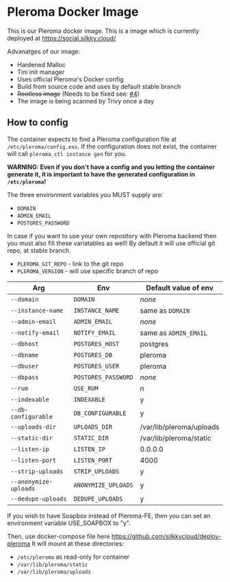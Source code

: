 # Pleroma Docker Image

This is our Pleroma docker image. This is a image which is currently deployed at https://social.silkky.cloud/

Advanatges of our image:
- Hardened Malloc
- Tini init manager
- Uses official Pleroma's Docker config
- Build from source code and uses by default stable branch
- ~~Rootless image~~ (Needs to be fixed see: [#4](https://github.com/silkkycloud/docker-pleroma/issues/4))
- The image is being scanned by Trivy once a day

## How to config

The container expects to find a Pleroma configuration file at `/etc/pleroma/config.exs`. If the configuration does not exist, the container will call `pleroma_ctl instance gen` for you. 

**WARNING: Even if you don't have a config and you letting the container generate it, it is important to have the generated configuration in `/etc/pleroma`!**

The three environment variables you MUST supply are:

- `DOMAIN`
- `ADMIN_EMAIL`
- `POSTGRES_PASSWORD`

In case if you want to use your own repository with Pleroma backend then you must also fill these variatables as well!
By default it will use official git repo, at stable branch.

- `PLEROMA_GIT_REPO` - link to the git repo
- `PLEROMA_VERSION` - will use specific branch of repo

| Arg | Env | Default value of env |
| -------- | ------------------- | ------------- |
| `--domain` | `DOMAIN` | _none_ |
| `--instance-name` | `INSTANCE_NAME` | same as `DOMAIN` |
|  `--admin-email` | `ADMIN_EMAIL` | _none_ |
| `--notify-email` | `NOTIFY_EMAIL` | same as `ADMIN_EMAIL` |
| `--dbhost` | `POSTGRES_HOST` | postgres  |
| `--dbname` | `POSTGRES_DB` | pleroma  |
| `--dbuser` | `POSTGRES_USER` | pleroma  |
| `--dbpass` | `POSTGRES_PASSWORD` | _none_ |
| `--rum` | `USE_RUM` | n |
| `--indexable` | `INDEXABLE` | y  |
| `--db-configurable` | `DB_CONFIGURABLE` | y  |
| `--uploads-dir` | `UPLOADS_DIR` | /var/lib/pleroma/uploads  |
| `--static-dir` | `STATIC_DIR` | /var/lib/pleroma/static  |
| `--listen-ip` | `LISTEN_IP` | 0.0.0.0  |
| `--listen-port` | `LISTEN_PORT` | 4000 |
| `--strip-uploads` | `STRIP_UPLOADS` | y |
| `--anonymize-uploads` | `ANONYMIZE_UPLOADS` | y |
| `--dedupe-uploads` | `DEDUPE_UPLOADS` | y |

If you wish to have Soapbox instead of Pleroma-FE, then you can set an environment variable USE_SOAPBOX to "y". 

Then, use docker-compose file here https://github.com/silkkycloud/deploy-pleroma
It will mount at these directories:

- `/etc/pleroma` as read-only for container
- `/var/lib/pleroma/static`
- `/var/lib/pleroma/uploads`
